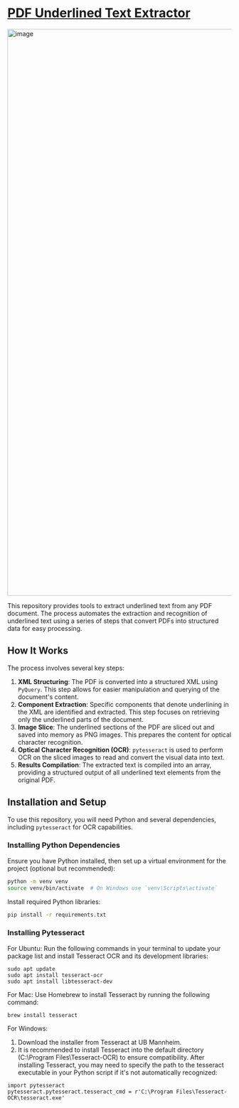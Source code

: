 # [PDF Underlined Text Extractor](https://github.com/sasha-korovkina/pdfUnderlinedExtractor)

<img width="1275" alt="image" src="https://github.com/sasha-korovkina/pdfUnderlinedExtractor/assets/127419480/7c148f05-7ca9-490b-9c06-3e0d15231b3a">

This repository provides tools to extract underlined text from any PDF document. The process automates the extraction and recognition of underlined text using a series of steps that convert PDFs into structured data for easy processing.

## How It Works

The process involves several key steps:

1. **XML Structuring**: The PDF is converted into a structured XML using `PyQuery`. This step allows for easier manipulation and querying of the document's content.
2. **Component Extraction**: Specific components that denote underlining in the XML are identified and extracted. This step focuses on retrieving only the underlined parts of the document.
3. **Image Slice**: The underlined sections of the PDF are sliced out and saved into memory as PNG images. This prepares the content for optical character recognition.
4. **Optical Character Recognition (OCR)**: `pytesseract` is used to perform OCR on the sliced images to read and convert the visual data into text.
5. **Results Compilation**: The extracted text is compiled into an array, providing a structured output of all underlined text elements from the original PDF.

## Installation and Setup

To use this repository, you will need Python and several dependencies, including `pytesseract` for OCR capabilities.

### Installing Python Dependencies

Ensure you have Python installed, then set up a virtual environment for the project (optional but recommended):

```bash
python -m venv venv
source venv/bin/activate  # On Windows use `venv\Scripts\activate`
```

Install required Python libraries:
```bash
pip install -r requirements.txt
```

### Installing Pytesseract
For Ubuntu:
Run the following commands in your terminal to update your package list and install Tesseract OCR and its development libraries:
```
sudo apt update
sudo apt install tesseract-ocr
sudo apt install libtesseract-dev
```

For Mac:
Use Homebrew to install Tesseract by running the following command:
```
brew install tesseract
```

For Windows:
1. Download the installer from Tesseract at UB Mannheim.
2. It is recommended to install Tesseract into the default directory (C:\Program Files\Tesseract-OCR) to ensure compatibility.
After installing Tesseract, you may need to specify the path to the tesseract executable in your Python script if it's not automatically recognized:
```
import pytesseract
pytesseract.pytesseract.tesseract_cmd = r'C:\Program Files\Tesseract-OCR\tesseract.exe'
```

